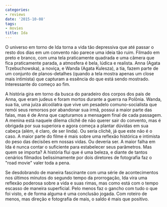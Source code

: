 ```yaml
---
categories:
- reviews
date: '2015-10-08'
tags:
- movies
title: Ida
---
```


O universo em torno de Ida torna a vida tão depressiva que até passar o resto dos dias em um convento não parece uma ideia tão ruim. Filmado em preto e branco, com uma tela praticamente quadrada e uma câmera que fica praticamente parada, a atmosfera é bela, lúdica e realista. Anna (Agata Trzebuchowska), a noviça, e Wanda (Agata Kulesza), a tia, fazem parte de um conjunto de planos-detalhes (quando a tela mostra apenas um close mais intimista) que capturam a essência do que está sendo mostrado. Interessante do começo ao fim.

A história gira em torno da busca do paradeiro dos corpos dos pais de Anna, que eram judeus e foram mortos durante a guerra na Polônia. Wanda, sua tia, uma juíza alcoólatra que vive um pesadelo comuno-socialista que remói seus remorsos por abandonar sua irmã, possui a maior parte das falas, mas é de Anna que capturamos a mensagem final de cada passagem. A menina está naquele dilema clichê de não querer sair do convento, mas é obrigada por sua superiora e agora começa a plantar dúvidas em sua cabeça (além, é claro, de ser linda). Ou seria clichê, já que este não é o caso. A maior parte do filme é mais sobre uma reflexão histórica e intimista do peso das decisões em nossas vidas. Ou deveria ser. A maior falha em Ida é nunca contar o suficiente para estabelecer seus parâmetros. Mas quem se importa? A história flui que é uma beleza, e diante de tantos cenários filmados belissimamente por dois diretores de fotografia faz o "road movie" valer toda a pena.

Se desdobrando de maneira fascinante com uma série de acontecimentos nos últimos minutos do segundo tempo da prorrogação, Ida vira uma reflexão poderosa sobre a vida e suas rimas, mas como está com o tempo escasso de maneira superficial. Pelo menos faz o gancho com tudo o que foi visto, e de forma alguma é uma conclusão jogada. Com roteiro de menos, mas direção e fotografia de mais, o saldo é mais que positivo.